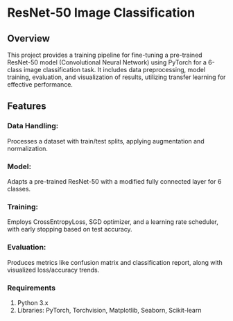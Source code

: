 # ResNet-50 Image Classification 
## Overview
This project provides a training pipeline for fine-tuning a pre-trained ResNet-50 model (Convolutional Neural Network) using PyTorch for a 6-class image classification task. It includes data preprocessing, model training, evaluation, and visualization of results, utilizing transfer learning for effective performance.

## Features
### Data Handling: 
Processes a dataset with train/test splits, applying augmentation and normalization.
### Model: 
Adapts a pre-trained ResNet-50 with a modified fully connected layer for 6 classes.
### Training: 
Employs CrossEntropyLoss, SGD optimizer, and a learning rate scheduler, with early stopping based on test accuracy.
### Evaluation: 
Produces metrics like confusion matrix and classification report, along with visualized loss/accuracy trends.
### Requirements
1. Python 3.x
2. Libraries: PyTorch, Torchvision, Matplotlib, Seaborn, Scikit-learn
